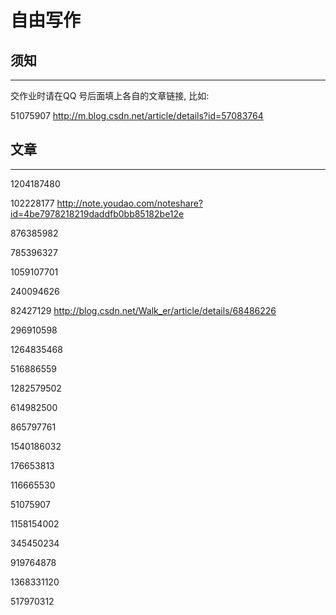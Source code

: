 # 自由写作

## 须知
---

交作业时请在QQ 号后面填上各自的文章链接, 比如:

51075907 http://m.blog.csdn.net/article/details?id=57083764

## 文章
---

1204187480 

102228177   http://note.youdao.com/noteshare?id=4be7978218219daddfb0bb85182be12e

876385982 

785396327

1059107701

240094626

82427129 http://blog.csdn.net/Walk_er/article/details/68486226

296910598

1264835468 

516886559

1282579502 

614982500

865797761

1540186032  

176653813

116665530

51075907 

1158154002

345450234

919764878

1368331120

517970312

